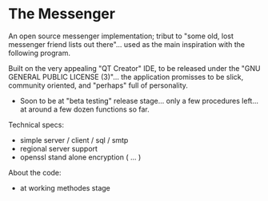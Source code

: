 # The Messenger

An open source messenger implementation; tribut to "some old, lost messenger friend lists out there"... 
used as the main inspiration with the following program.

Built on the very appealing "QT Creator" IDE, to be released under the "GNU GENERAL PUBLIC LICENSE (3)"... the application promisses to be slick, community oriented, and "perhaps" full of personality.

* Soon to be at "beta testing" release stage... only a few procedures left... at around a few dozen functions so far.

Technical specs:

* simple server / client / sql / smtp
* regional server support
* openssl stand alone encryption ( ... )

About the code:

* at working methodes stage
